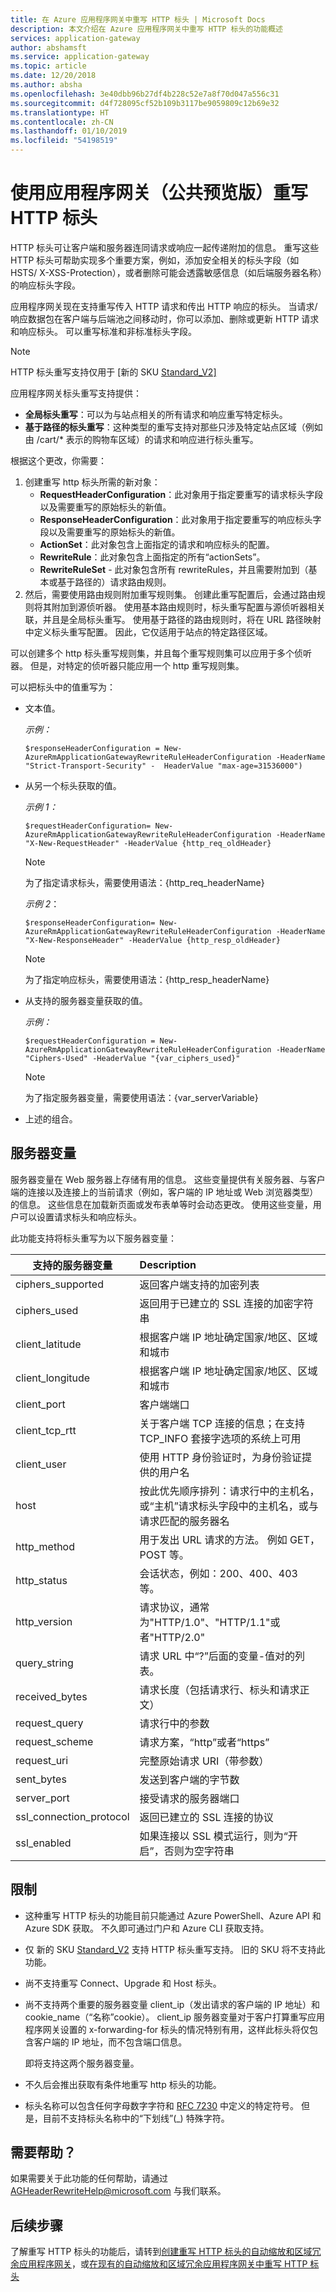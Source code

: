 ```yaml
---
title: 在 Azure 应用程序网关中重写 HTTP 标头 | Microsoft Docs
description: 本文介绍在 Azure 应用程序网关中重写 HTTP 标头的功能概述
services: application-gateway
author: abshamsft
ms.service: application-gateway
ms.topic: article
ms.date: 12/20/2018
ms.author: absha
ms.openlocfilehash: 3e40dbb96b27df4b228c52e7a8f70d047a556c31
ms.sourcegitcommit: d4f728095cf52b109b3117be9059809c12b69e32
ms.translationtype: HT
ms.contentlocale: zh-CN
ms.lasthandoff: 01/10/2019
ms.locfileid: "54198519"
---
```

# <a name="rewrite-http-headers-with-application-gateway-public-preview"></a>使用应用程序网关（公共预览版）重写 HTTP 标头

HTTP 标头可让客户端和服务器连同请求或响应一起传递附加的信息。 重写这些 HTTP 标头可帮助实现多个重要方案，例如，添加安全相关的标头字段（如 HSTS/ X-XSS-Protection），或者删除可能会透露敏感信息（如后端服务器名称）的响应标头字段。

应用程序网关现在支持重写传入 HTTP 请求和传出 HTTP 响应的标头。 当请求/响应数据包在客户端与后端池之间移动时，你可以添加、删除或更新 HTTP 请求和响应标头。 可以重写标准和非标准标头字段。

> [!NOTE] 
>
> HTTP 标头重写支持仅用于 [新的 SKU [Standard_V2\]](https://docs.microsoft.com/azure/application-gateway/application-gateway-autoscaling-zone-redundant)

应用程序网关标头重写支持提供：

- **全局标头重写**：可以为与站点相关的所有请求和响应重写特定标头。
- **基于路径的标头重写**：这种类型的重写支持对那些只涉及特定站点区域（例如由 /cart/* 表示的购物车区域）的请求和响应进行标头重写。

根据这个更改，你需要：

1. 创建重写 http 标头所需的新对象： 
   - **RequestHeaderConfiguration**：此对象用于指定要重写的请求标头字段以及需要重写的原始标头的新值。
   - **ResponseHeaderConfiguration**：此对象用于指定要重写的响应标头字段以及需要重写的原始标头的新值。
   - **ActionSet**：此对象包含上面指定的请求和响应标头的配置。 
   - **RewriteRule**：此对象包含上面指定的所有“actionSets”。 
   - **RewriteRuleSet** - 此对象包含所有 rewriteRules，并且需要附加到（基本或基于路径的）请求路由规则。
2. 然后，需要使用路由规则附加重写规则集。 创建此重写配置后，会通过路由规则将其附加到源侦听器。 使用基本路由规则时，标头重写配置与源侦听器相关联，并且是全局标头重写。 使用基于路径的路由规则时，将在 URL 路径映射中定义标头重写配置。 因此，它仅适用于站点的特定路径区域。

可以创建多个 http 标头重写规则集，并且每个重写规则集可以应用于多个侦听器。 但是，对特定的侦听器只能应用一个 http 重写规则集。

可以把标头中的值重写为：

- 文本值。 

  *示例：* 

  ```azurepowershell-interactive
  $responseHeaderConfiguration = New-AzureRmApplicationGatewayRewriteRuleHeaderConfiguration -HeaderName "Strict-Transport-Security" -  HeaderValue "max-age=31536000")
  ```

- 从另一个标头获取的值。 

  *示例 1：* 

  ```azurepowershell-interactive
  $requestHeaderConfiguration= New-AzureRmApplicationGatewayRewriteRuleHeaderConfiguration -HeaderName "X-New-RequestHeader" -HeaderValue {http_req_oldHeader}
  ```

  > [!Note] 
  > 为了指定请求标头，需要使用语法：{http_req_headerName}

  *示例 2*：

  ```azurepowershell-interactive
  $responseHeaderConfiguration= New-AzureRmApplicationGatewayRewriteRuleHeaderConfiguration -HeaderName "X-New-ResponseHeader" -HeaderValue {http_resp_oldHeader}
  ```

  > [!Note] 
  > 为了指定响应标头，需要使用语法：{http_resp_headerName}

- 从支持的服务器变量获取的值。

  *示例：* 

  ```azurepowershell-interactive
  $requestHeaderConfiguration = New-AzureRmApplicationGatewayRewriteRuleHeaderConfiguration -HeaderName "Ciphers-Used" -HeaderValue "{var_ciphers_used}"
  ```

  > [!Note] 
  > 为了指定服务器变量，需要使用语法：{var_serverVariable}

- 上述的组合。

## <a name="server-variables"></a>服务器变量

服务器变量在 Web 服务器上存储有用的信息。 这些变量提供有关服务器、与客户端的连接以及连接上的当前请求（例如，客户端的 IP 地址或 Web 浏览器类型）的信息。 这些信息在加载新页面或发布表单等时会动态更改。  使用这些变量，用户可以设置请求标头和响应标头。 

此功能支持将标头重写为以下服务器变量：

| 支持的服务器变量 | Description                                                  |
| -------------------------- | :----------------------------------------------------------- |
| ciphers_supported          | 返回客户端支持的加密列表          |
| ciphers_used               | 返回用于已建立的 SSL 连接的加密字符串 |
| client_latitude            | 根据客户端 IP 地址确定国家/地区、区域和城市 |
| client_longitude           | 根据客户端 IP 地址确定国家/地区、区域和城市 |
| client_port                | 客户端端口                                                  |
| client_tcp_rtt             | 关于客户端 TCP 连接的信息；在支持 TCP_INFO 套接字选项的系统上可用 |
| client_user                | 使用 HTTP 身份验证时，为身份验证提供的用户名 |
| host                       | 按此优先顺序排列：请求行中的主机名，或“主机”请求标头字段中的主机名，或与请求匹配的服务器名 |
| http_method                | 用于发出 URL 请求的方法。 例如 GET，POST 等。 |
| http_status                | 会话状态，例如：200、400、403 等。                       |
| http_version               | 请求协议，通常为"HTTP/1.0"、"HTTP/1.1"或者"HTTP/2.0" |
| query_string               | 请求 URL 中“?”后面的变量-值对的列表。 |
| received_bytes             | 请求长度（包括请求行、标头和请求正文） |
| request_query              | 请求行中的参数                                |
| request_scheme             | 请求方案，“http”或者“https”                            |
| request_uri                | 完整原始请求 URI（带参数）                   |
| sent_bytes                 | 发送到客户端的字节数                             |
| server_port                | 接受请求的服务器端口                 |
| ssl_connection_protocol    | 返回已建立的 SSL 连接的协议        |
| ssl_enabled                | 如果连接以 SSL 模式运行，则为“开启”，否则为空字符串 |

## <a name="limitations"></a>限制

- 这种重写 HTTP 标头的功能目前只能通过 Azure PowerShell、Azure API 和 Azure SDK 获取。 不久即可通过门户和 Azure CLI 获取支持。

- 仅 新的 SKU [Standard_V2](https://docs.microsoft.com/azure/application-gateway/application-gateway-autoscaling-zone-redundant) 支持 HTTP 标头重写支持。 旧的 SKU 将不支持此功能。

- 尚不支持重写 Connect、Upgrade 和 Host 标头。

- 尚不支持两个重要的服务器变量 client_ip（发出请求的客户端的 IP 地址）和 cookie_name（“名称”cookie）。 client_ip 服务器变量对于客户打算重写应用程序网关设置的 x-forwarding-for 标头的情况特别有用，这样此标头将仅包含客户端的 IP 地址，而不包含端口信息。

  即将支持这两个服务器变量。

- 不久后会推出获取有条件地重写 http 标头的功能。

- 标头名称可以包含任何字母数字字符和 [RFC 7230](https://tools.ietf.org/html/rfc7230#page-27) 中定义的特定符号。 但是，目前不支持标头名称中的“下划线”(\_) 特殊字符。 

## <a name="need-help"></a>需要帮助？

如果需要关于此功能的任何帮助，请通过 [AGHeaderRewriteHelp@microsoft.com](mailto:AGHeaderRewriteHelp@microsoft.com) 与我们联系。

## <a name="next-steps"></a>后续步骤

了解重写 HTTP 标头的功能后，请转到[创建重写 HTTP 标头的自动缩放和区域冗余应用程序网关](tutorial-http-header-rewrite-powershell.md)，或[在现有的自动缩放和区域冗余应用程序网关中重写 HTTP 标头](add-http-header-rewrite-rule-powershell.md)
